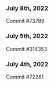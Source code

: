 ### July 8th, 2022

Commit #73789

### July 5th, 2022

Commit #314353


### July 4th, 2022

Commit #72281
